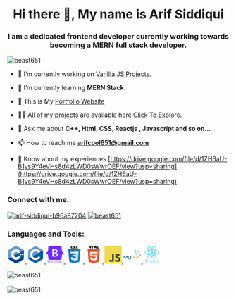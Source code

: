 <h1 align="center"> Hi there 👋, My name is Arif Siddiqui</h1>
<h3 align="center">I am a dedicated frontend developer currently working towards becoming a MERN full stack developer.</h3>

<p align="left"> <img src="https://komarev.com/ghpvc/?username=beast651&label=Profile%20views&color=0e75b6&style=flat" alt="beast651" /> </p>

- 🔭 I’m currently working on [Vanilla JS Projects.](https://github.com/Beast651?tab=repositories)

- 🌱 I’m currently learning **MERN Stack.**

- 👨 This is My [Portfolio Website](https://beast-portfolio.netlify.app/)

- 👨‍💻 All of my projects are available here [Click To Explore.](https://github.com/Beast651?tab=repositories)

- 💬 Ask me about **C++, Html, CSS, Reactjs , Javascript and so on...**

- 📫 How to reach me **arifcool651@gmail.com**

- 📄 Know about my experiences [https://drive.google.com/file/d/1ZH6aU-B1ys9Y4eVHs8d4zLWD0sWwrOEF/view?usp=sharing](https://drive.google.com/file/d/1ZH6aU-B1ys9Y4eVHs8d4zLWD0sWwrOEF/view?usp=sharing)

<h3 align="left">Connect with me:</h3>
<p align="left">
<a href="https://linkedin.com/in/arif-siddiqui-b96a87204" target="blank"><img align="center" src="https://raw.githubusercontent.com/rahuldkjain/github-profile-readme-generator/master/src/images/icons/Social/linked-in-alt.svg" alt="arif-siddiqui-b96a87204" height="30" width="40" /></a>
<a href="https://www.leetcode.com/beast651" target="blank"><img align="center" src="https://raw.githubusercontent.com/rahuldkjain/github-profile-readme-generator/master/src/images/icons/Social/leet-code.svg" alt="beast651" height="30" width="40" /></a>
</p>

<h3 align="left">Languages and Tools:</h3>
<p align="left"> <a href="https://www.w3schools.com/cpp/" target="_blank" rel="noreferrer"> <img src="https://raw.githubusercontent.com/devicons/devicon/master/icons/cplusplus/cplusplus-original.svg" alt="cplusplus" width="40" height="40"/> </a> <a href="https://www.cprogramming.com/" target="_blank" rel="noreferrer"> <img src="https://raw.githubusercontent.com/devicons/devicon/master/icons/c/c-original.svg" alt="c" width="40" height="40"/> </a> <a href="https://getbootstrap.com" target="_blank" rel="noreferrer"> <img src="https://raw.githubusercontent.com/devicons/devicon/master/icons/bootstrap/bootstrap-plain-wordmark.svg" alt="bootstrap" width="40" height="40"/> </a>  <a href="https://www.w3schools.com/css/" target="_blank" rel="noreferrer"> <img src="https://raw.githubusercontent.com/devicons/devicon/master/icons/css3/css3-original-wordmark.svg" alt="css3" width="40" height="40"/> </a> <a href="https://www.w3.org/html/" target="_blank" rel="noreferrer"> <img src="https://raw.githubusercontent.com/devicons/devicon/master/icons/html5/html5-original-wordmark.svg" alt="html5" width="40" height="40"/> </a> <a href="https://developer.mozilla.org/en-US/docs/Web/JavaScript" target="_blank" rel="noreferrer"> <img src="https://raw.githubusercontent.com/devicons/devicon/master/icons/javascript/javascript-original.svg" alt="javascript" width="40" height="40"/> </a> <a href="https://www.mysql.com/" target="_blank" rel="noreferrer"> <img src="https://raw.githubusercontent.com/devicons/devicon/master/icons/mysql/mysql-original-wordmark.svg" alt="mysql" width="40" height="40"/> </a> <a href="https://reactjs.org/" target="_blank" rel="noreferrer"> <img src="https://raw.githubusercontent.com/devicons/devicon/master/icons/react/react-original-wordmark.svg" alt="react" width="40" height="40"/> </a> </p>

<p><img align="center" src="https://github-readme-stats.vercel.app/api/top-langs?username=beast651&show_icons=true&locale=en&layout=compact" alt="beast651" /></p>

<p><img align="center" src="https://github-readme-streak-stats.herokuapp.com/?user=beast651&" alt="beast651" /></p>
